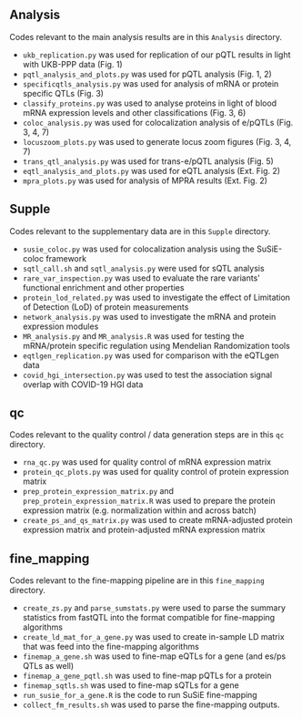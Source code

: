 ## Analysis
Codes relevant to the main analysis results are in this `Analysis` directory.
- `ukb_replication.py` was used for replication of our pQTL results in light with UKB-PPP data (Fig. 1)
- `pqtl_analysis_and_plots.py` was used for pQTL analysis (Fig. 1, 2)
- `specificqtls_analysis.py` was used for analysis of mRNA or protein specific QTLs (Fig. 3)
- `classify_proteins.py` was used to analyse proteins in light of blood mRNA expression levels and other classifications (Fig. 3, 6)
- `coloc_analysis.py` was used for colocalization analysis of e/pQTLs (Fig. 3, 4, 7)
- `locuszoom_plots.py` was used to generate locus zoom figures (Fig. 3, 4, 7)
- `trans_qtl_analysis.py` was used for trans-e/pQTL analysis (Fig. 5)
- `eqtl_analysis_and_plots.py` was used for eQTL analysis (Ext. Fig. 2)
- `mpra_plots.py` was used for analysis of MPRA results (Ext. Fig. 2)


## Supple
Codes relevant to the supplementary data are in this `Supple` directory.
- `susie_coloc.py` was used for colocalization analysis using the SuSiE-coloc framework
- `sqtl_call.sh` and `sqtl_analysis.py` were used for sQTL analysis
- `rare_var_inspection.py` was used to evaluate the rare variants' functional enrichment and other properties
- `protein_lod_related.py` was used to investigate the effect of Limitation of Detection (LoD) of protein measurements
- `network_analysis.py` was used to investigate the mRNA and protein expression modules
- `MR_analysis.py` and `MR_analysis.R` was used for testing the mRNA/protein specific regulation using Mendelian Randomization tools
- `eqtlgen_replication.py` was used for comparison with the eQTLgen data
- `covid_hgi_intersection.py` was used to test the association signal overlap with COVID-19 HGI data

## qc
Codes relevant to the quality control / data generation steps are in this `qc` directory.
- `rna_qc.py` was used for quality control of mRNA expression matrix
- `protein_qc_plots.py` was used for quality control of protein expression matrix
- `prep_protein_expression_matrix.py` and `prep_protein_expression_matrix.R` was used to prepare the protein expression matrix (e.g. normalization within and across batch)
- `create_ps_and_qs_matrix.py` was used to create mRNA-adjusted protein expression matrix and protein-adjusted mRNA expression matrix



## fine_mapping
Codes relevant to the fine-mapping pipeline are in this `fine_mapping` directory.
- `create_zs.py` and `parse_sumstats.py` were used to parse the summary statistics from fastQTL into the format compatible for fine-mapping algorithms
- `create_ld_mat_for_a_gene.py` was used to create in-sample LD matrix that was feed into the fine-mapping algorithms
- `finemap_a_gene.sh` was used to fine-map eQTLs for a gene (and es/ps QTLs as well)
- `finemap_a_gene_pqtl.sh` was used to fine-map pQTLs for a protein
- `finemap_sqtls.sh` was used to fine-map sQTLs for a gene
- `run_susie_for_a_gene.R` is the code to run SuSiE fine-mapping
- `collect_fm_results.sh` was used to parse the fine-mapping outputs.

